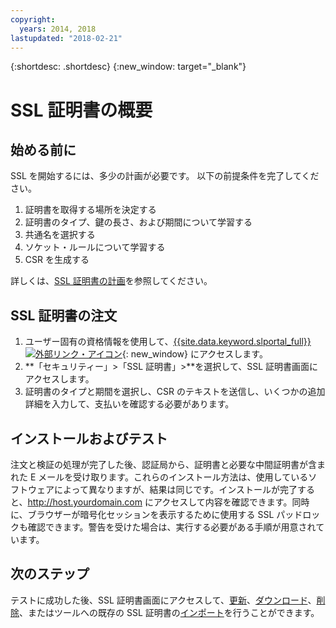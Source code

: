 ```yaml
---
copyright:
  years: 2014, 2018
lastupdated: "2018-02-21"
---
```


{:shortdesc: .shortdesc}
{:new_window: target="_blank"}

# SSL 証明書の概要  


## 始める前に

SSL を開始するには、多少の計画が必要です。 以下の前提条件を完了してください。

1. 証明書を取得する場所を決定する
2. 証明書のタイプ、鍵の長さ、および期間について学習する
3. 共通名を選択する
4. ソケット・ルールについて学習する
5. CSR を生成する

詳しくは、[SSL 証明書の計画](planning-ahead-ssl.html)を参照してください。

## SSL 証明書の注文

1. ユーザー固有の資格情報を使用して、[{{site.data.keyword.slportal_full}} ![外部リンク・アイコン](../../icons/launch-glyph.svg "外部リンク・アイコン")](https://control.softlayer.com/){: new_window} にアクセスします。
2. **「セキュリティー」>「SSL 証明書」>**を選択して、SSL 証明書画面にアクセスします。
3. 証明書のタイプと期間を選択し、CSR のテキストを送信し、いくつかの追加詳細を入力して、支払いを確認する必要があります。

## インストールおよびテスト
注文と検証の処理が完了した後、認証局から、証明書と必要な中間証明書が含まれた E メールを受け取ります。これらのインストール方法は、使用しているソフトウェアによって異なりますが、結果は同じです。インストールが完了すると、<http://host.yourdomain.com> にアクセスして内容を確認できます。同時に、ブラウザーが暗号化セッションを表示するために使用する SSL パッドロックも確認できます。警告を受けた場合は、実行する必要がある手順が用意されています。

## 次のステップ

テストに成功した後、SSL 証明書画面にアクセスして、[更新](view-and-update-ssl-certificate.html)、[ダウンロード](download-ssl-certificate-details.html)、[削除](delete-ssl-certificate.html)、またはツールへの既存の SSL 証明書の[インポート](import-ssl-certificate.html)を行うことができます。
